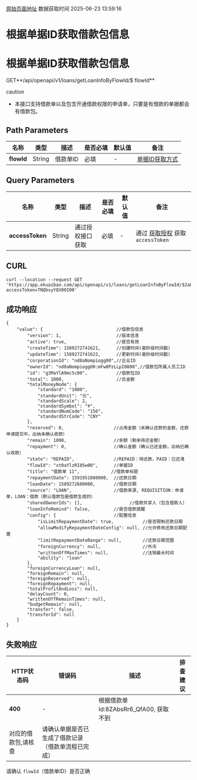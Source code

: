 [原始页面地址](https://docs.ekuaibao.com/docs/open-api/flows/get-loanInfo-ByFlowId)
数据获取时间 2025-06-23 13:59:16

# 根据单据ID获取借款包信息

# 根据单据ID获取借款包信息  
  
GET**/api/openapi/v1/loans/getLoanInfoByFlowId/$ flowId**

caution

  * 本接口支持借款单以及包含开通借款权限的申请单，只要是有借款的单据都会有借款包。



## Path Parameters​

名称| 类型| 描述| 是否必填| 默认值| 备注  
---|---|---|---|---|---  
**flowId**|  String| 借款单ID| 必填| -| [单据ID获取方式](/docs/open-api/flows/question-answer#%E9%97%AE%E9%A2%98%E4%B8%80)  
  
## Query Parameters​

名称| 类型| 描述| 是否必填| 默认值| 备注  
---|---|---|---|---|---  
**accessToken**|  String| 通过授权接口获取| 必填| -| 通过 [获取授权](/docs/open-api/getting-started/auth) 获取 `accessToken`  
  
## CURL​
    
    
    curl --location --request GET 'https://app.ekuaibao.com/api/openapi/v1/loans/getLoanInfoByFlowId/$2a8bsS2qFgck00?accessToken=TNQbsyYQV80I00'  
    

## 成功响应​
    
    
    {  
        "value": {                            //借款包信息  
            "version": 1,                     //版本信息  
            "active": true,                   //是否有效  
            "createTime": 1589272741621,      //创建时间(毫秒级时间戳)  
            "updateTime": 1589272741622,      //更新时间(毫秒级时间戳)  
            "corporationId": "nd8aNompiogg00",//企业ID  
            "ownerId": "nd8aNompiogg00:mFw8PzLLpI0800",//借款包所属人员工ID  
            "id": "g3MaYlA9mc5c00",           //借款包ID  
            "total": 1000,                    //总金额  
            "totalMoneyNode": {  
                "standard": "1000",  
                "standardUnit": "元",  
                "standardScale": 2,  
                "standardSymbol": "¥",  
                "standardNumCode": "156",  
                "standardStrCode": "CNY"  
            },  
            "reserved": 0,                   //占用金额（未确认还款的金额，还款申请提交中，出纳未确认收款）  
            "remain": 1000,                  //余额（剩余待还金额）  
            "repayment": 0,                  //确认金额（确认已还金额，出纳已确认收款）  
            "state": "REPAID",               //REPAID：待还款，PAID：已还清  
            "flowId": "xt0aYlzRI05w00",      //单据ID  
            "title": "借款单 11",            //借款单标题  
            "repaymentDate": 1591951080000,  //还款日期  
            "loanDate": 1589272680000,       //借款日期  
            "source": "LOAN",                //借款来源, REQUISITION：申请单，LOAN：借款（默认借款包是借款生成的）  
            "sharedOwnerIds": [],                  //借款共享人（包含借款人）  
            "loanInfoRemind": false,         //是否借款提醒  
            "config": {                      //配置信息  
                "isLimitRepaymentDate": true,           //是否限制还款日期  
                "allowModifyRepaymentDateConfig": null, //允许修改还款日期配置  
                "limitRepaymentDateRange": null,        //还款日期范围  
                "foreignCurrency": null,                //外币  
                "writtenOffMaxTimes": null,             //注销最长时间  
                "ability": "loan"   
            },  
            "foreignCurrencyLoan": null,  
            "foreignRemain": null,  
            "foreignReserved": null,  
            "foreignRepayment": null,  
            "totalProfitAndLoss": null,  
            "delayCount": 0,  
            "writtenOffRemainTimes": null,  
            "budgetRemain": null,  
            "transfer": false,  
            "transferId": null  
        }  
    }  
    

## 失败响应​

HTTP状态码| 错误码| 描述| 排查建议  
---|---|---|---  
**400**|  -| 根据借款单Id:8ZAbsRr6_QfA00, 获取不到  
对应的借款包,请核查| 请确认单据是否已生成了借款记录（借款单流程已完成）  
请确认 `flowId`（借款单ID）是否正确
